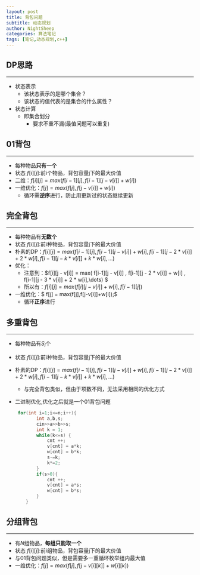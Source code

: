 ```yaml
---
layout: post
title: 背包问题
subtitle: 动态规划
author: NightSheep
categories: 算法笔记
tags: [笔记,动态规划,c++]
---
```


## DP思路

---

- 状态表示
  - 该状态表示的是哪个集合？
  - 该状态的值代表的是集合的什么属性？
- 状态计算
  - 即集合划分
    - 要求不重不漏(最值问题可以重复)

## 01背包

---

- 每种物品**只有一个**
- 状态 $f[i][j]$:前i个物品，背包容量j下的最大价值
- 二维：$f[i][j] = max(f[i - 1][j], f[i - 1][j - v[i]] + w[i])$
- 一维优化：$f[j] = max(f[j], f[j - v[i]] + w[i])$
  - 循环需**逆序**进行，防止用更新过的状态继续更新

## 完全背包

---

- 每种物品有**无数个**
- 状态 $f[i][j]$:前i种物品，背包容量j下的最大价值
- 朴素的DP：$f[i] [j] = max( f[i-1][j] , f[i - 1][j - v[i]]+w[i] , f[i - 1][j - 2 * v[i]] + 2 * w[i] , f[i - 1][j - k * v[i]] + k * w[i],\dots)$ 
- 优化：
  - 注意到：$f[i][j - v[i]] = max( f[i-1][j - v[i]] , f[i-1][j - 2 * v[i]] + w[i] , f[i-1][j - 3 * v[i]] + 2 * w[i],\dots) $
  - 所以有：$f[i][j] = max(f[i][j-v[i]] + w[i], f[i-1][j])$
- 一维优化：$ f[j] = max(f[j],f[j-v[i]]+w[i]);$
  - 循环**正序**进行

## 多重背包

---

- 每种物品有$S_i$个

- 状态 $f[i][j]$:前i种物品，背包容量j下的最大价值

- 朴素的DP：$f[i] [j] = max( f[i-1][j] , f[i - 1][j - v[i]]+w[i] , f[i - 1][j - 2 * v[i]] + 2 * w[i] , f[i - 1][j - k * v[i]] + k * w[i],\dots)$ 
  - 与完全背包类似，但由于项数不同，无法采用相同的优化方式
  
- 二进制优化,优化之后就是一个01背包问题

  ```CPP
   for(int i=1;i<=n;i++){
          int a,b,s;
          cin>>a>>b>>s;
          int k = 1;
          while(k<=s) {
              cnt ++;
              v[cnt] = a*k;
              w[cnt] = b*k;
              s-=k;
              k*=2;
          }
          if(s>0){
              cnt ++;
              v[cnt] = a*s;
              w[cnt] = b*s;
          }
      }
  ```

  

## 分组背包

---

- 有$N$组物品，**每组只能取一个**
- 状态 $f[i][j]$:前i组物品，背包容量j下的最大价值
- 与01背包问题类似，但是需要多一重循环枚举组内最大值
-  一维优化：$f[j] = max(f[j], f[j - v[i][k]] + w[i][k])$